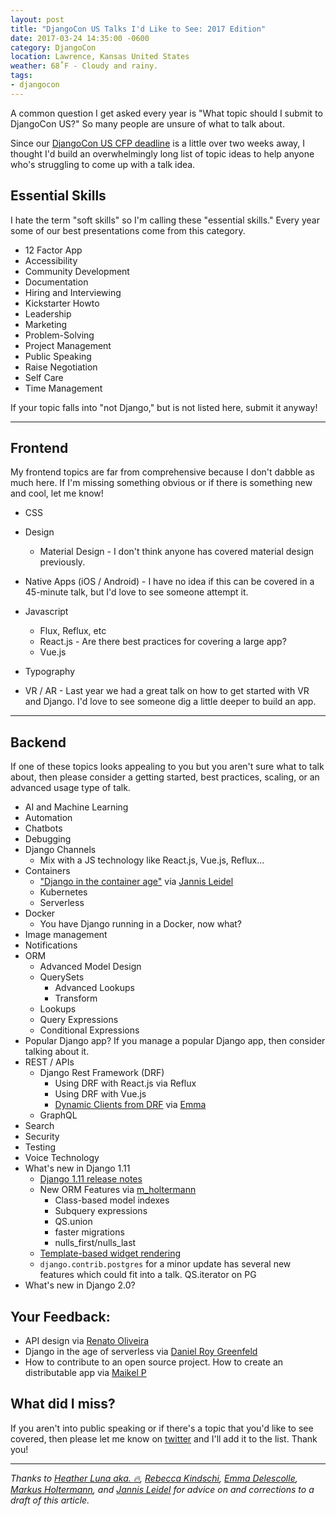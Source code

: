 ```yaml
---
layout: post
title: "DjangoCon US Talks I'd Like to See: 2017 Edition"
date: 2017-03-24 14:35:00 -0600
category: DjangoCon
location: Lawrence, Kansas United States
weather: 68˚F - Cloudy and rainy.
tags:
- djangocon
---
```


A common question I get asked every year is "What topic should I submit to DjangoCon US?" So many people are unsure of what to talk about.

Since our [DjangoCon US CFP deadline](https://www.papercall.io/djangocon-us-2017) is a little over two weeks away, I thought I'd build an overwhelmingly long list of topic ideas to help anyone who's struggling to come up with a talk idea.

## Essential Skills

I hate the term "soft skills" so I'm calling these "essential skills." Every year some of our best presentations come from this category.

- 12 Factor App
- Accessibility
- Community Development
- Documentation
- Hiring and Interviewing
- Kickstarter Howto
- Leadership
- Marketing
- Problem-Solving
- Project Management
- Public Speaking
- Raise Negotiation
- Self Care
- Time Management

If your topic falls into "not Django," but is not listed here, submit it anyway!

---

## Frontend

My frontend topics are far from comprehensive because I don't dabble as much here. If I'm missing something obvious or if there is something new and cool, let me know!

- CSS

- Design
    - Material Design - I don't think anyone has covered material design previously.

- Native Apps (iOS / Android) - I have no idea if this can be covered in a 45-minute talk, but I'd love to see someone attempt it.

- Javascript
    - Flux, Reflux, etc
    - React.js - Are there best practices for covering a large app?
    - Vue.js

- Typography

- VR / AR - Last year we had a great talk on how to get started with VR and Django. I'd love to see someone dig a little deeper to build an app.

---

## Backend

If one of these topics looks appealing to you but you aren't sure what to talk about, then please consider a getting started, best practices, scaling, or an advanced usage type of talk.

- AI and Machine Learning
- Automation
- Chatbots
- Debugging
- Django Channels
    + Mix with a JS technology like React.js, Vue.js, Reflux...
- Containers
    + ["Django in the container age"](https://twitter.com/jezdez/status/833757607806529540) via [Jannis Leidel](https://twitter.com/jezdez)
    + Kubernetes
    + Serverless
- Docker
    + You have Django running in a Docker, now what?
- Image management
- Notifications
- ORM
    + Advanced Model Design
    + QuerySets
        * Advanced Lookups
        * Transform
    + Lookups
    + Query Expressions
    + Conditional Expressions
- Popular Django app? If you manage a popular Django app, then consider talking about it.
- REST / APIs
    + Django Rest Framework (DRF)
        * Using DRF with React.js via Reflux
        * Using DRF with Vue.js
        * [Dynamic Clients from DRF](https://twitter.com/EmmaDelescolle/status/833759409050378242) via [Emma](https://twitter.com/EmmaDelescolle)
    - GraphQL
- Search
- Security
- Testing
- Voice Technology
- What's new in Django 1.11
    - [Django 1.11 release notes](https://docs.djangoproject.com/en/dev/releases/1.11/)
    - New ORM Features via [m_holtermann](https://twitter.com/m_holtermann/status/837808836450873344)
        - Class-based model indexes
        - Subquery expressions
        - QS.union
        - faster migrations
        - nulls_first/nulls_last
    - [Template-based widget rendering](https://github.com/django/django/pull/6498)
    - `django.contrib.postgres` for a minor update has several new features which could fit into a talk. QS.iterator on PG
- What's new in Django 2.0?

## Your Feedback:

- API design via [Renato Oliveira](https://twitter.com/_renatoOliveira/status/845372189662724096)
- Django in the age of serverless via [Daniel Roy Greenfeld](https://twitter.com/pydanny/status/845385783171211264)
- How to contribute to an open source project. How to create an distributable app via [Maikel P](https://twitter.com/maikelpac/status/847911677433712641)

## What did I miss?

If you aren't into public speaking or if there's a topic that you'd like to see covered, then please let me know on [twitter](https://twitter.com/webology) and I'll add it to the list. Thank you!

----

*Thanks to [Heather Luna aka. :fire:](https://twitter.com/h34th3r329), [Rebecca Kindschi](https://twitter.com/rebeccakindschi), [Emma Delescolle](https://twitter.com/EmmaDelescolle), [Markus Holtermann](https://twitter.com/m_holtermann), and [Jannis Leidel](https://twitter.com/jezdez) for advice on and corrections to a draft of this article.*
